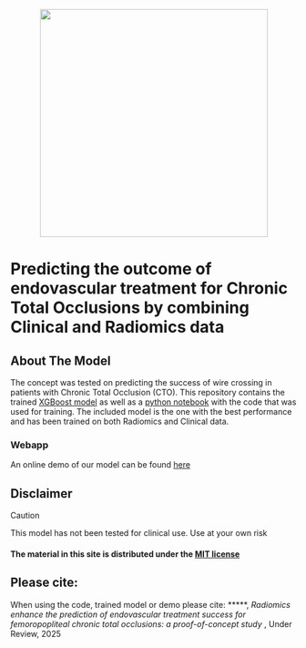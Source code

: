 <p align="center">
    <img width="400" src="https://github.com/user-attachments/assets/ae0bf27c-0892-4287-940a-01bfc46acd5e">
</p>



# Predicting the outcome of endovascular treatment for Chronic Total Occlusions by combining Clinical and Radiomics data

## About The Model
The concept was tested on predicting the success of wire crossing in patients with Chronic Total Occlusion (CTO). This repository contains the trained [XGBoost model](xgb_model_combined.joblib) as well as a [python notebook](Radiomics_Clinical4CTO.ipynb) with the code that was used for training. The included model is the one with the best performance and has been trained on both Radiomics and Clinical data.

### Webapp
An online demo of our model can be found [here](https://huggingface.co/spaces/ObiWan-AI-ground/Radiomics_Clinical4CTO_app)

## Disclaimer
>[!CAUTION] 
>This model has not been tested for clinical use. Use at your own risk
#### The material in this site is distributed under the [MIT license](https://opensource.org/license/mit)

## Please cite:
When using the code, trained model or demo please cite: *****, <i>Radiomics enhance the prediction of endovascular treatment success for femoropopliteal chronic total occlusions: a proof-of-concept study </i>, Under Review, 2025
